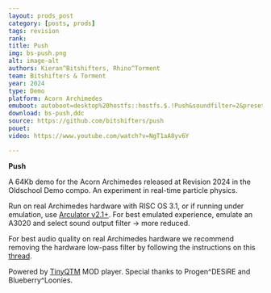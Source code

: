 ```yaml
---
layout: prods_post
category: [posts, prods]
tags: revision
rank: 
title: Push
img: bs-push.png
alt: image-alt
authors: Kieran^Bitshifters, Rhino^Torment
team: Bitshifters & Torment
year: 2024
type: Demo
platform: Acorn Archimedes
emuboot: autoboot=desktop%20hostfs::hostfs.$.!Push&soundfilter=2&preset=a3020
download: bs-push,ddc
source: https://github.com/bitshifters/push
pouet: 
video: https://www.youtube.com/watch?v=NgT1aA8yv6Y

---
```


**Push**

A 64Kb demo for the Acorn Archimedes released at Revision 2024 in the Oldschool Demo compo. An experiment in real-time particle physics.

Run on real Archimedes hardware with RISC OS 3.1, or if running under emulation, use [Arculator v2.1+](http://b-em.bbcmicro.com/arculator/). For best emulated experience, emulate an A3020 and select sound output filter -> more reduced.

For best audio quality on real Archimedes hardware we recommend removing the hardware low-pass filter by following the instructions on this [thread](https://stardot.org.uk/forums/viewtopic.php?f=16&t=13630).

Powered by [TinyQTM](http://www.pi-star.co.uk/qtm/) MOD player. Special thanks to Progen^DESiRE and Blueberry^Loonies.
